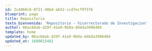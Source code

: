```yaml
---
id: 2cd468c6-8f21-48bd-ab42-ccd7ecf9f5f6
blueprint: page
title: Repositorio
texto_bienvenida: 'Repositorio - Vicerrectorado de Investigacion'
author: 06ac68ab-d29f-41e9-9b9a-dd4da3996484
template: home
updated_by: 06ac68ab-d29f-41e9-9b9a-dd4da3996484
updated_at: 1689815482
---
```

